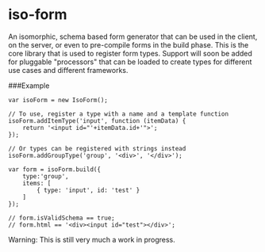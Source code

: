 # iso-form
An isomorphic, schema based form generator that can be used in the client, on the server, or even to pre-compile forms in the build phase. This is the core library that is used to register form types. Support will soon be added for pluggable "processors" that can be loaded to create types for different use cases and different frameworks.

###Example
```
var isoForm = new IsoForm();

// To use, register a type with a name and a template function
isoForm.addItemType('input', function (itemData) {
    return '<input id="'+itemData.id+'">';
});

// Or types can be registered with strings instead
isoForm.addGroupType('group', '<div>', '</div>');

var form = isoForm.build({
    type:'group',
    items: [
        { type: 'input', id: 'test' }
    ]
});

// form.isValidSchema == true;
// form.html == '<div><input id="test"></div>';

```

Warning: This is still very much a work in progress.
